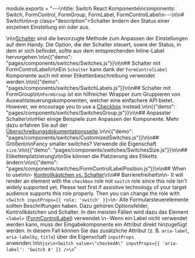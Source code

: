 module.exports = "---\ntitle: Switch React Komponente\ncomponents: Switch, FormControl, FormGroup, FormLabel, FormControlLabel\n---\n\n# Switch\n\n<p class=\"description\">Schalter ändern den Status einer einzelnen Einstellung ein oder aus.</p>\n\n[Schalter](https://material.io/design/components/selection-controls.html#switches) sind die bevorzugte Methode zum Anpassen der Einstellungen auf dem Handy. Die Option, die der Schalter steuert, sowie der Status, in dem er sich befindet, sollte aus dem entsprechenden Inline-Label hervorgehen.\n\n{{\"demo\": \"pages/components/switches/Switches.js\"}}\n\n## Schalter mit FormControlLabel\n\nEin `Schalter` kann dank der `FormControlLabel` Komponente auch mit einer Etikettenbeschreibung verwendet werden.\n\n{{\"demo\": \"pages/components/switches/SwitchLabels.js\"}}\n\n## Schalter mit FormGroup\n\n`FormGroup` ist ein hilfreicher Wrapper zum Gruppieren von Auswahlsteuerungskomponenten, welcher eine einfachere API bietet. However, we encourage you to use a [Checkbox](/components/checkboxes/) instead.\n\n{{\"demo\": \"pages/components/switches/SwitchesGroup.js\"}}\n\n## Anpasster Schalter\n\nHier einige Beispiele zum Anpassen der Komponente. Mehr dazu erfahren Sie auf der [Überschreibungsdokumentationsseite](/customization/components/).\n\n{{\"demo\": \"pages/components/switches/CustomizedSwitches.js\"}}\n\n## Größen\n\nFancy smaller switches? Verwende die Eigenschaft `size`.\n\n{{\"demo\": \"pages/components/switches/SwitchesSize.js\"}}\n\n## Etikettenplatzierung\n\nSie können die Platzierung des Etiketts ändern:\n\n{{\"demo\": \"pages/components/switches/FormControlLabelPosition.js\"}}\n\n## When to use\n\n- [Kontrollkästchen vs. Schalter](https://uxplanet.org/checkbox-vs-toggle-switch-7fc6e83f10b8)\n\n## Barrierefreiheit\n\n- It will render an element with the `checkbox` role not `switch` role since this role isn't widely supported yet. Please test first if assistive technology of your target audience supports this role properly. Then you can change the role with `<Switch inputProps={{ role: 'switch' }}>`\n- Alle Formularsteuerelemente sollten Beschriftungen haben. Dazu gehören Optionsfelder, Kontrollkästchen und Schalter. In den meisten Fällen wird dazu das Element `<label>` ([FormControlLabel](/api/form-control-label/)) verwendet.\n- Wenn ein Label nicht verwendet werden kann, muss der Eingabekomponente ein Attribut direkt hinzugefügt werden. In diesem Fall können Sie das zusätzliche Attribut (z. B. `aria-label`, `aria-labelby`, `title`) über die Eigenschaft `inputProps` anwenden.\n\n```jsx\n<Switch value=\"checkedA\" inputProps={{ 'aria-label': 'Switch A' }} />\n```"
